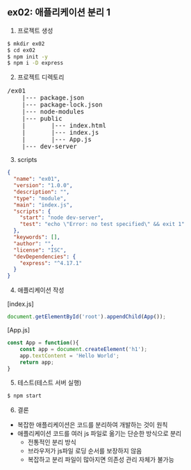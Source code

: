 ## ex02: 애플리케이션 분리 1
1. 프로젝트 생성

```bash
$ mkdir ex02
$ cd ex02
$ npm init -y
$ npm i -D express
```

2. 프로젝트 디렉토리

<pre>
/ex01
    |--- package.json
    |--- package-lock.json
    |--- node-modules
    |--- public
    |       |--- index.html
    |       |--- index.js
    |       |--- App.js
    |--- dev-server
</pre>

3. scripts

```json
{
  "name": "ex01",
  "version": "1.0.0",
  "description": "",
  "type": "module",
  "main": "index.js",
  "scripts": {
    "start": "node dev-server",
    "test": "echo \"Error: no test specified\" && exit 1"
  },
  "keywords": [],
  "author": "",
  "license": "ISC",
  "devDependencies": {
    "express": "^4.17.1"
  }
}
```

4. 애플리케이션 작성    

[index.js]
```javascript
document.getElementById('root').appendChild(App());
```

[App.js]
```javascript
const App = function(){
    const app = document.createElement('h1');
    app.textContent = 'Hello World';
    return app;
}
```

5. 테스트(테스트 서버 실행)

```bash
$ npm start
```

6. 결론

- 복잡한 애플리케이션은 코드를 분리하여 개발하는 것이 원칙
- 애플리케이션 코드를 여러 js 파일로 옮기는 단순한 방식으로 분리
  + 전통적인 분리 방식
  + 브라우저가 js파일 로딩 순서를 보장하지 않음
  + 복잡하고 분리 파일이 많아지면 의존성 관리 자체가 불가능